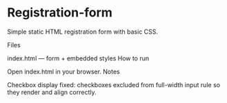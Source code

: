 # Registration-form
Simple static HTML registration form with basic CSS.

Files

index.html — form + embedded styles
How to run

Open index.html in your browser.
Notes

Checkbox display fixed: checkboxes excluded from full-width input rule so they render and align correctly.
